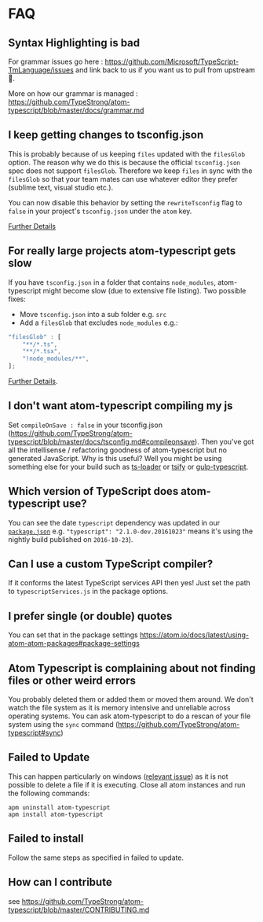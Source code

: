 # FAQ

## Syntax Highlighting is bad

For grammar issues go here : https://github.com/Microsoft/TypeScript-TmLanguage/issues and link back to us if you want us to pull from upstream 🌹.

More on how our grammar is managed : https://github.com/TypeStrong/atom-typescript/blob/master/docs/grammar.md

## I keep getting changes to tsconfig.json
This is probably because of us keeping `files` updated with the `filesGlob` option. The reason why we do this is because the official `tsconfig.json` spec does not support `filesGlob`. Therefore we keep `files` in sync with the `filesGlob` so that your team mates can use whatever editor they prefer (sublime text, visual studio etc.).

You can now disable this behavior by setting the `rewriteTsconfig` flag to `false` in your project's `tsconfig.json` under the `atom` key.

[Further Details](https://github.com/TypeStrong/atom-typescript/blob/master/docs/tsconfig.md#atom)

## For really large projects atom-typescript gets slow
If you have `tsconfig.json` in a folder that contains `node_modules`, atom-typescript might become slow (due to extensive file listing). Two possible fixes:
* Move `tsconfig.json` into a sub folder e.g. `src`
* Add a `filesGlob` that excludes `node_modules` e.g.:

```ts
"filesGlob" : [
    "**/*.ts",
    "**/*.tsx",
    "!node_modules/**",
];
```

[Further Details](https://github.com/TypeStrong/atom-typescript/issues/648).

## I don't want atom-typescript compiling my js
Set `compileOnSave : false` in your tsconfig.json (https://github.com/TypeStrong/atom-typescript/blob/master/docs/tsconfig.md#compileonsave).  Then you've got all the intellisense / refactoring goodness of atom-typescript but no generated JavaScript.  Why is this useful?  Well you might be using something else for your build such as [ts-loader](https://github.com/TypeStrong/ts-loader) or [tsify](https://github.com/TypeStrong/tsify) or [gulp-typescript](https://github.com/ivogabe/gulp-typescript).

## Which version of TypeScript does atom-typescript use?
You can see the date `typescript` dependency was updated in our [`package.json`](https://github.com/TypeStrong/atom-typescript/blob/master/package.json) e.g. `"typescript": "2.1.0-dev.20161023"` means it's using the nightly build published on `2016-10-23`).

## Can I use a custom TypeScript compiler?
If it conforms the latest TypeScript services API then yes! Just set the path to `typescriptServices.js` in the package options.

## I prefer single (or double) quotes
You can set that in the package settings https://atom.io/docs/latest/using-atom-atom-packages#package-settings

## Atom Typescript is complaining about not finding files or other weird errors
You probably deleted them or added them or moved them around. We don't watch the file system as it is memory intensive and unreliable across operating systems. You can ask atom-typescript to do a rescan of your file system using the `sync` command (https://github.com/TypeStrong/atom-typescript#sync)

## Failed to Update
This can happen particularly on windows ([relevant issue](https://github.com/TypeStrong/atom-typescript/issues/195)) as it is not possible to delete a file if it is executing. Close all atom instances and run the following commands:

```
apm uninstall atom-typescript
apm install atom-typescript
```

## Failed to install
Follow the same steps as specified in failed to update.

## How can I contribute
see https://github.com/TypeStrong/atom-typescript/blob/master/CONTRIBUTING.md
